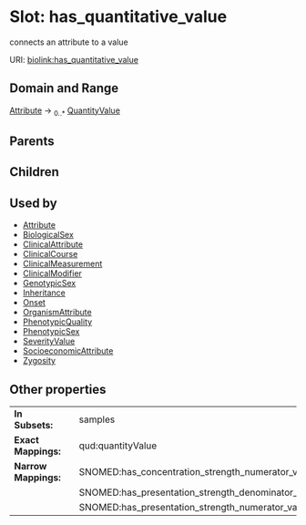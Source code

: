 
# Slot: has_quantitative_value


connects an attribute to a value

URI: [biolink:has_quantitative_value](https://w3id.org/biolink/vocab/has_quantitative_value)


## Domain and Range

[Attribute](Attribute.md) &#8594;  <sub>0..\*</sub> [QuantityValue](QuantityValue.md)

## Parents


## Children


## Used by

 * [Attribute](Attribute.md)
 * [BiologicalSex](BiologicalSex.md)
 * [ClinicalAttribute](ClinicalAttribute.md)
 * [ClinicalCourse](ClinicalCourse.md)
 * [ClinicalMeasurement](ClinicalMeasurement.md)
 * [ClinicalModifier](ClinicalModifier.md)
 * [GenotypicSex](GenotypicSex.md)
 * [Inheritance](Inheritance.md)
 * [Onset](Onset.md)
 * [OrganismAttribute](OrganismAttribute.md)
 * [PhenotypicQuality](PhenotypicQuality.md)
 * [PhenotypicSex](PhenotypicSex.md)
 * [SeverityValue](SeverityValue.md)
 * [SocioeconomicAttribute](SocioeconomicAttribute.md)
 * [Zygosity](Zygosity.md)

## Other properties

|  |  |  |
| --- | --- | --- |
| **In Subsets:** | | samples |
| **Exact Mappings:** | | qud:quantityValue |
| **Narrow Mappings:** | | SNOMED:has_concentration_strength_numerator_value |
|  | | SNOMED:has_presentation_strength_denominator_value |
|  | | SNOMED:has_presentation_strength_numerator_value |

